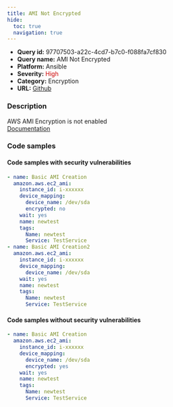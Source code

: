 ```yaml
---
title: AMI Not Encrypted
hide:
  toc: true
  navigation: true
---
```


<style>
  .highlight .hll {
    background-color: #ff171742;
  }
  .md-content {
    max-width: 1100px;
    margin: 0 auto;
  }
</style>

-   **Query id:** 97707503-a22c-4cd7-b7c0-f088fa7cf830
-   **Query name:** AMI Not Encrypted
-   **Platform:** Ansible
-   **Severity:** <span style="color:#C00">High</span>
-   **Category:** Encryption
-   **URL:** [Github](https://github.com/Checkmarx/kics/tree/master/assets/queries/ansible/aws/ami_not_encrypted)

### Description
AWS AMI Encryption is not enabled<br>
[Documentation](https://docs.ansible.com/ansible/latest/collections/amazon/aws/ec2_ami_module.html)

### Code samples
#### Code samples with security vulnerabilities
```yaml title="Postitive test num. 1 - yaml file" hl_lines="13 6"
- name: Basic AMI Creation
  amazon.aws.ec2_ami:
    instance_id: i-xxxxxx
    device_mapping:
      device_name: /dev/sda
      encrypted: no
    wait: yes
    name: newtest
    tags:
      Name: newtest
      Service: TestService
- name: Basic AMI Creation2
  amazon.aws.ec2_ami:
    instance_id: i-xxxxxx
    device_mapping:
      device_name: /dev/sda
    wait: yes
    name: newtest
    tags:
      Name: newtest
      Service: TestService

```


#### Code samples without security vulnerabilities
```yaml title="Negative test num. 1 - yaml file"
- name: Basic AMI Creation
  amazon.aws.ec2_ami:
    instance_id: i-xxxxxx
    device_mapping:
      device_name: /dev/sda
      encrypted: yes
    wait: yes
    name: newtest
    tags:
      Name: newtest
      Service: TestService

```
